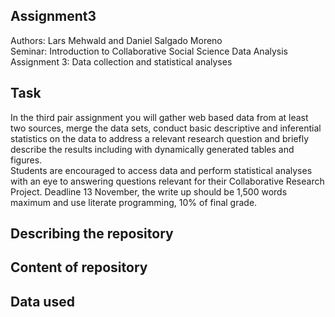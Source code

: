 ## Assignment3
Authors: Lars Mehwald and Daniel Salgado Moreno  
Seminar: Introduction to Collaborative Social Science Data Analysis  
Assignment 3: Data collection and statistical analyses   

## Task 
In the third pair assignment you will gather web based data from at least two sources, merge the data sets, conduct basic descriptive and inferential statistics on the data to address a relevant research question and briefly describe the results including with dynamically generated tables and figures.  
Students are encouraged to access data and perform statistical analyses with an eye to answering questions relevant for their Collaborative Research Project. Deadline 13 November, the write up should be 1,500 words maximum and use literate programming, 10% of final grade.

## Describing the repository

## Content of repository

## Data used 


